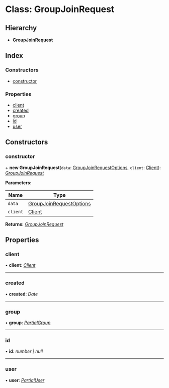 
# Class: GroupJoinRequest

## Hierarchy

* **GroupJoinRequest**

## Index

### Constructors

* [constructor](_structures_group_.groupjoinrequest.md#constructor)

### Properties

* [client](_structures_group_.groupjoinrequest.md#client)
* [created](_structures_group_.groupjoinrequest.md#created)
* [group](_structures_group_.groupjoinrequest.md#group)
* [id](_structures_group_.groupjoinrequest.md#id)
* [user](_structures_group_.groupjoinrequest.md#user)

## Constructors

### <a id="constructor" name="constructor"></a>  constructor

\+ **new GroupJoinRequest**(`data`: [GroupJoinRequestOptions](../interfaces/_structures_group_.groupjoinrequestoptions.md), `client`: [Client](_client_client_.client.md)): *[GroupJoinRequest](_structures_group_.groupjoinrequest.md)*

**Parameters:**

Name | Type |
------ | ------ |
`data` | [GroupJoinRequestOptions](../interfaces/_structures_group_.groupjoinrequestoptions.md) |
`client` | [Client](_client_client_.client.md) |

**Returns:** *[GroupJoinRequest](_structures_group_.groupjoinrequest.md)*

## Properties

### <a id="client" name="client"></a>  client

• **client**: *[Client](_client_client_.client.md)*

___

### <a id="created" name="created"></a>  created

• **created**: *Date*

___

### <a id="group" name="group"></a>  group

• **group**: *[PartialGroup](_structures_group_.partialgroup.md)*

___

### <a id="id" name="id"></a>  id

• **id**: *number | null*

___

### <a id="user" name="user"></a>  user

• **user**: *[PartialUser](_structures_user_.partialuser.md)*
